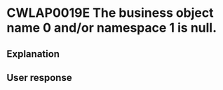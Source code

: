 # CWLAP0019E The business object name 0 and/or namespace 1 is null.

## Explanation

## User response